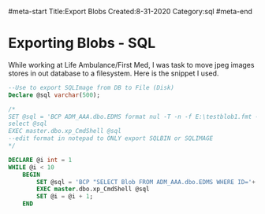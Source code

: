 #meta-start
Title:Export Blobs
Created:8-31-2020
Category:sql
#meta-end
# Exporting Blobs - SQL
While working at Life Ambulance/First Med, I was task to move jpeg images stores in out database to a filesystem. Here is the snippet I used.

```sql
--Use to export SQLImage from DB to File (Disk)
Declare @sql varchar(500);

/*
SET @sql = 'BCP ADM_AAA.dbo.EDMS format nul -T -n -f E:\testblob1.fmt -S ' + @@SERVERNAME
select @sql 
EXEC master.dbo.xp_CmdShell @sql 
--edit format in notepad to ONLY export SQLBIN or SQLIMAGE
*/

DECLARE @i int = 1
WHILE @i < 10
	BEGIN
		SET @sql = 'BCP "SELECT Blob FROM ADM_AAA.dbo.EDMS WHERE ID='+ CONVERT(varchar,@i) +'" QUERYOUT G:\'+ CONVERT(varchar,@i) +'.jpg -T -f E:\testblob.fmt -S' + @@SERVERNAME
		EXEC master.dbo.xp_CmdShell @sql 
		SET @i = @i + 1;
	END

```